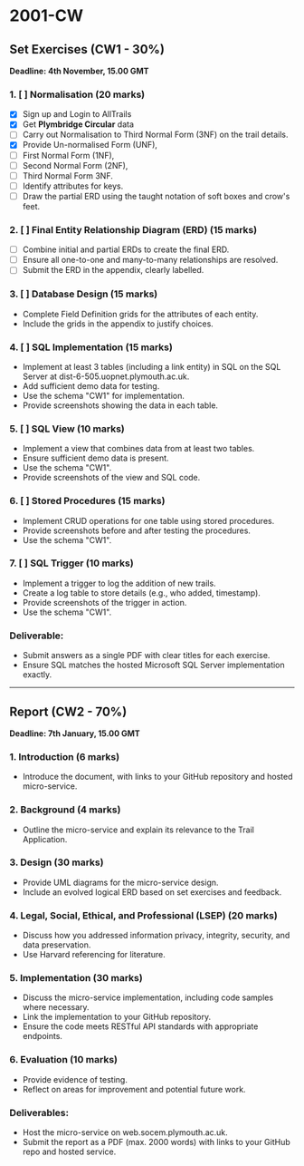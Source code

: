 # 2001-CW

## Set Exercises (CW1 - 30%)

**Deadline: 4th November, 15.00 GMT**

### 1.  [ ] Normalisation (20 marks)

- [X] Sign up and Login to AllTrails
- [X] Get **Plymbridge Circular** data
- [ ] Carry out Normalisation to Third Normal Form (3NF) on the trail details.
- [X] Provide Un-normalised Form (UNF),
- [ ] First Normal Form (1NF),
- [ ] Second Normal Form (2NF),
- [ ] Third Normal Form 3NF.
- [ ] Identify attributes for keys.
- [ ] Draw the partial ERD using the taught notation of soft boxes and crow's feet.

### 2. [ ] Final Entity Relationship Diagram (ERD) (15 marks)

- [ ] Combine initial and partial ERDs to create the final ERD.
- [ ] Ensure all one-to-one and many-to-many relationships are resolved.
- [ ] Submit the ERD in the appendix, clearly labelled.

### 3. [ ] Database Design (15 marks)

- Complete Field Definition grids for the attributes of each entity.
- Include the grids in the appendix to justify choices.

### 4. [ ] SQL Implementation (15 marks)

- Implement at least 3 tables (including a link entity) in SQL on the SQL Server at dist-6-505.uopnet.plymouth.ac.uk.
- Add sufficient demo data for testing.
- Use the schema "CW1" for implementation.
- Provide screenshots showing the data in each table.

### 5. [ ] SQL View (10 marks)

- Implement a view that combines data from at least two tables.
- Ensure sufficient demo data is present.
- Use the schema "CW1".
- Provide screenshots of the view and SQL code.

### 6. [ ] Stored Procedures (15 marks)

- Implement CRUD operations for one table using stored procedures.
- Provide screenshots before and after testing the procedures.
- Use the schema "CW1".

### 7. [ ] SQL Trigger (10 marks)

- Implement a trigger to log the addition of new trails.
- Create a log table to store details (e.g., who added, timestamp).
- Provide screenshots of the trigger in action.
- Use the schema "CW1".

### Deliverable:

- Submit answers as a single PDF with clear titles for each exercise.
- Ensure SQL matches the hosted Microsoft SQL Server implementation exactly.

---

## Report (CW2 - 70%)

**Deadline: 7th January, 15.00 GMT**

### 1. Introduction (6 marks)

- Introduce the document, with links to your GitHub repository and hosted micro-service.

### 2. Background (4 marks)

- Outline the micro-service and explain its relevance to the Trail Application.

### 3. Design (30 marks)

- Provide UML diagrams for the micro-service design.
- Include an evolved logical ERD based on set exercises and feedback.

### 4. Legal, Social, Ethical, and Professional (LSEP) (20 marks)

- Discuss how you addressed information privacy, integrity, security, and data preservation.
- Use Harvard referencing for literature.

### 5. Implementation (30 marks)

- Discuss the micro-service implementation, including code samples where necessary.
- Link the implementation to your GitHub repository.
- Ensure the code meets RESTful API standards with appropriate endpoints.

### 6. Evaluation (10 marks)

- Provide evidence of testing.
- Reflect on areas for improvement and potential future work.

### Deliverables:

- Host the micro-service on web.socem.plymouth.ac.uk.
- Submit the report as a PDF (max. 2000 words) with links to your GitHub repo and hosted service.
